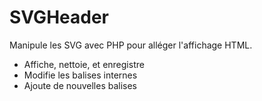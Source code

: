 # SVGHeader

Manipule les SVG avec PHP pour alléger l'affichage HTML.
<ul>
  <li>Affiche, nettoie, et enregistre</li>
  <li>Modifie les balises internes</li>
  <li>Ajoute de nouvelles balises</li>
</ul>
